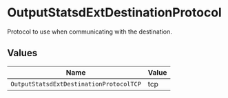 # OutputStatsdExtDestinationProtocol

Protocol to use when communicating with the destination.


## Values

| Name                                    | Value                                   |
| --------------------------------------- | --------------------------------------- |
| `OutputStatsdExtDestinationProtocolTCP` | tcp                                     |